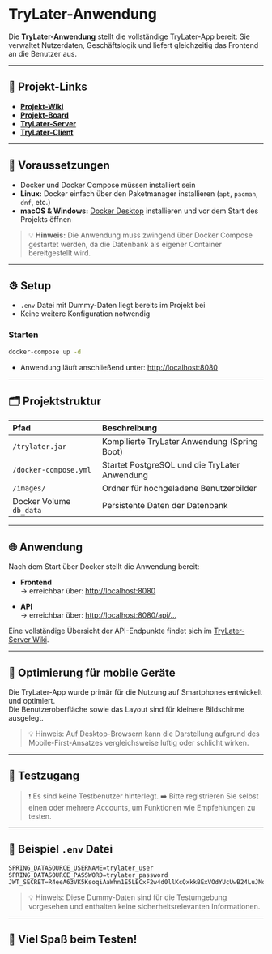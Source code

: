 # TryLater-Anwendung
Die **TryLater-Anwendung** stellt die vollständige TryLater-App bereit:
Sie verwaltet Nutzerdaten, Geschäftslogik und liefert gleichzeitig das Frontend an die Benutzer aus.

---

## 🔗 Projekt-Links
- **[Projekt-Wiki](https://github.com/SpaghettiCodeGang/TryLater-Server/wiki)**
- **[Projekt-Board](https://github.com/orgs/SpaghettiCodeGang/projects/1)**
- **[TryLater-Server](https://github.com/SpaghettiCodeGang/TryLater-Server)**
- **[TryLater-Client](https://github.com/SpaghettiCodeGang/TryLater-Client)**

---

## 🧰 Voraussetzungen

- Docker und Docker Compose müssen installiert sein
- **Linux:** Docker einfach über den Paketmanager installieren (`apt`, `pacman`, `dnf`, etc.)
- **macOS & Windows:** [Docker Desktop](https://www.docker.com/products/docker-desktop/) installieren und vor dem Start des Projekts öffnen

> 💡 **Hinweis:** Die Anwendung muss zwingend über Docker Compose gestartet werden, da die Datenbank als eigener Container bereitgestellt wird.

---

## ⚙️ Setup

- `.env` Datei mit Dummy-Daten liegt bereits im Projekt bei
- Keine weitere Konfiguration notwendig

### Starten

```bash
docker-compose up -d
```

- Anwendung läuft anschließend unter: [http://localhost:8080](http://localhost:8080)

---

## 🗂️ Projektstruktur

| Pfad                    | Beschreibung                                  |
|:------------------------|:----------------------------------------------|
| `/trylater.jar`         | Kompilierte TryLater Anwendung (Spring Boot)  |
| `/docker-compose.yml`   | Startet PostgreSQL und die TryLater Anwendung |
| `/images/`              | Ordner für hochgeladene Benutzerbilder        |
| Docker Volume `db_data` | Persistente Daten der Datenbank               |

---

## 🌐 Anwendung

Nach dem Start über Docker stellt die Anwendung bereit:

- **Frontend**  
  → erreichbar über: [http://localhost:8080](http://localhost:8080)

- **API**  
  → erreichbar über: [http://localhost:8080/api/...](http://localhost:8080/api/...)

Eine vollständige Übersicht der API-Endpunkte findet sich im [TryLater-Server Wiki](https://github.com/SpaghettiCodeGang/TryLater-Server/wiki/API‐Schnittstellenübersicht).

---

## 📱 Optimierung für mobile Geräte

Die TryLater-App wurde primär für die Nutzung auf Smartphones entwickelt und optimiert.  
Die Benutzeroberfläche sowie das Layout sind für kleinere Bildschirme ausgelegt.

> 💡 Hinweis: Auf Desktop-Browsern kann die Darstellung aufgrund des Mobile-First-Ansatzes vergleichsweise luftig oder schlicht wirken.

---

## 🧪 Testzugang

> ❗️ Es sind keine Testbenutzer hinterlegt.
> ➡️ Bitte registrieren Sie selbst einen oder mehrere Accounts, um Funktionen wie Empfehlungen zu testen.

---

## 📄 Beispiel `.env` Datei

```dotenv
SPRING_DATASOURCE_USERNAME=trylater_user
SPRING_DATASOURCE_PASSWORD=trylater_password
JWT_SECRET=R4eeA63VK5KsoqiAaWhn1E5LECxF2w4d0llKcQxkkBExVOdYUcUwB24LuJMouBrsU93vDcTiifC8pVGib23kpXVQAVwlUPiYWhbE
```

> 💡 Hinweis: Diese Dummy-Daten sind für die Testumgebung vorgesehen und enthalten keine sicherheitsrelevanten Informationen.

---

## 🧃 Viel Spaß beim Testen!

